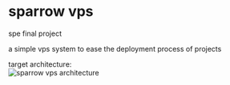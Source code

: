 # sparrow vps
spe final project  

a simple vps system to ease the deployment process of projects

target architecture:  
![sparrow vps architecture](https://github.com/r3dacted42/sparrow-vps/blob/master/sparrow_vps_arch.png?raw=true)
